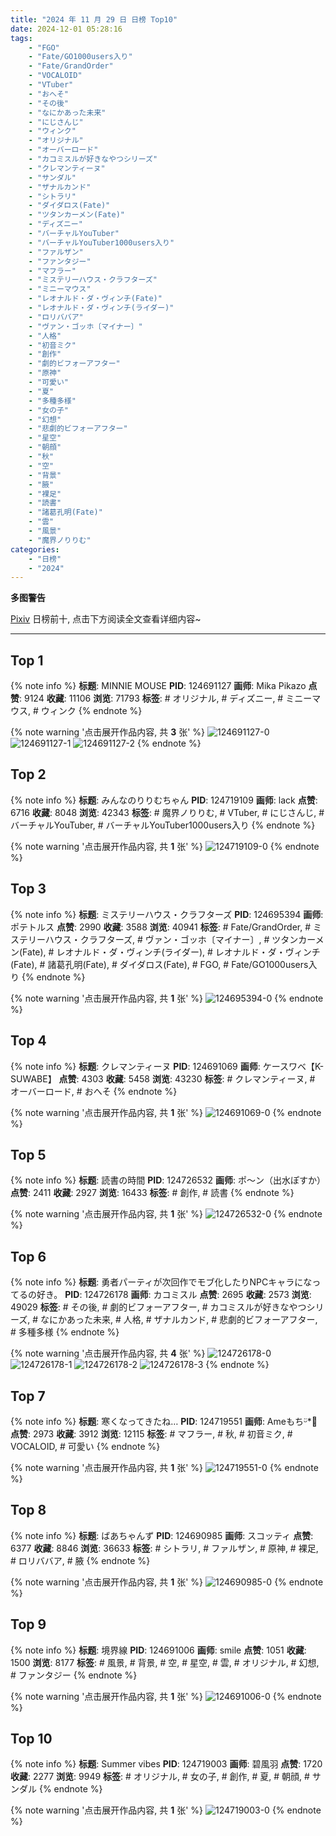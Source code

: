 ```yaml
---
title: "2024 年 11 月 29 日 日榜 Top10"
date: 2024-12-01 05:28:16
tags:
    - "FGO"
    - "Fate/GO1000users入り"
    - "Fate/GrandOrder"
    - "VOCALOID"
    - "VTuber"
    - "おへそ"
    - "その後"
    - "なにかあった未来"
    - "にじさんじ"
    - "ウィンク"
    - "オリジナル"
    - "オーバーロード"
    - "カコミスルが好きなやつシリーズ"
    - "クレマンティーヌ"
    - "サンダル"
    - "ザナルカンド"
    - "シトラリ"
    - "ダイダロス(Fate)"
    - "ツタンカーメン(Fate)"
    - "ディズニー"
    - "バーチャルYouTuber"
    - "バーチャルYouTuber1000users入り"
    - "ファルザン"
    - "ファンタジー"
    - "マフラー"
    - "ミステリーハウス・クラフターズ"
    - "ミニーマウス"
    - "レオナルド・ダ・ヴィンチ(Fate)"
    - "レオナルド・ダ・ヴィンチ(ライダー)"
    - "ロリババア"
    - "ヴァン・ゴッホ〔マイナー〕"
    - "人格"
    - "初音ミク"
    - "創作"
    - "劇的ビフォーアフター"
    - "原神"
    - "可愛い"
    - "夏"
    - "多種多様"
    - "女の子"
    - "幻想"
    - "悲劇的ビフォーアフター"
    - "星空"
    - "朝顔"
    - "秋"
    - "空"
    - "背景"
    - "腋"
    - "裸足"
    - "読書"
    - "諸葛孔明(Fate)"
    - "雲"
    - "風景"
    - "魔界ノりりむ"
categories:
    - "日榜"
    - "2024"
---
```


<i class="fa fa-triangle-exclamation"></i>**多图警告**<i class="fa fa-triangle-exclamation"></i>

[Pixiv](https://www.pixiv.net/) 日榜前十, 点击下方阅读全文查看详细内容~

<!-- more -->

---

## Top 1

{% note info %}
**标题**: MINNIE MOUSE
**PID**: 124691127 **画师**: Mika Pikazo
**点赞**: 9124 **收藏**: 11106 **浏览**: 71793
**标签**: # オリジナル, # ディズニー, # ミニーマウス, # ウィンク
{% endnote %}

{% note warning '点击展开作品内容, 共 **3** 张' %}
![124691127-0](https://i.pixiv.re/img-original/img/2024/11/28/00/00/48/124691127_p0.png)
![124691127-1](https://i.pixiv.re/img-original/img/2024/11/28/00/00/48/124691127_p1.png)
![124691127-2](https://i.pixiv.re/img-original/img/2024/11/28/00/00/48/124691127_p2.png)
{% endnote %}

## Top 2

{% note info %}
**标题**: みんなのりりむちゃん
**PID**: 124719109 **画师**: lack
**点赞**: 6716 **收藏**: 8048 **浏览**: 42343
**标签**: # 魔界ノりりむ, # VTuber, # にじさんじ, # バーチャルYouTuber, # バーチャルYouTuber1000users入り
{% endnote %}

{% note warning '点击展开作品内容, 共 **1** 张' %}
![124719109-0](https://i.pixiv.re/img-original/img/2024/11/29/00/00/17/124719109_p0.jpg)
{% endnote %}

## Top 3

{% note info %}
**标题**: ミステリーハウス・クラフターズ
**PID**: 124695394 **画师**: ポテトルス
**点赞**: 2990 **收藏**: 3588 **浏览**: 40941
**标签**: # Fate/GrandOrder, # ミステリーハウス・クラフターズ, # ヴァン・ゴッホ〔マイナー〕, # ツタンカーメン(Fate), # レオナルド・ダ・ヴィンチ(ライダー), # レオナルド・ダ・ヴィンチ(Fate), # 諸葛孔明(Fate), # ダイダロス(Fate), # FGO, # Fate/GO1000users入り
{% endnote %}

{% note warning '点击展开作品内容, 共 **1** 张' %}
![124695394-0](https://i.pixiv.re/img-original/img/2024/11/28/02/48/14/124695394_p0.jpg)
{% endnote %}

## Top 4

{% note info %}
**标题**: クレマンティーヌ
**PID**: 124691069 **画师**: ケースワベ【K-SUWABE】
**点赞**: 4303 **收藏**: 5458 **浏览**: 43230
**标签**: # クレマンティーヌ, # オーバーロード, # おへそ
{% endnote %}

{% note warning '点击展开作品内容, 共 **1** 张' %}
![124691069-0](https://i.pixiv.re/img-original/img/2024/11/28/00/00/30/124691069_p0.jpg)
{% endnote %}

## Top 5

{% note info %}
**标题**: 読書の時間
**PID**: 124726532 **画师**: ポ～ン（出水ぽすか）
**点赞**: 2411 **收藏**: 2927 **浏览**: 16433
**标签**: # 創作, # 読書
{% endnote %}

{% note warning '点击展开作品内容, 共 **1** 张' %}
![124726532-0](https://i.pixiv.re/img-original/img/2024/11/29/07/30/01/124726532_p0.jpg)
{% endnote %}

## Top 6

{% note info %}
**标题**: 勇者パーティが次回作でモブ化したりNPCキャラになってるの好き。
**PID**: 124726178 **画师**: カコミスル
**点赞**: 2695 **收藏**: 2573 **浏览**: 49029
**标签**: # その後, # 劇的ビフォーアフター, # カコミスルが好きなやつシリーズ, # なにかあった未来, # 人格, # ザナルカンド, # 悲劇的ビフォーアフター, # 多種多様
{% endnote %}

{% note warning '点击展开作品内容, 共 **4** 张' %}
![124726178-0](https://i.pixiv.re/img-original/img/2024/11/29/09/38/33/124726178_p0.jpg)
![124726178-1](https://i.pixiv.re/img-original/img/2024/11/29/09/38/33/124726178_p1.jpg)
![124726178-2](https://i.pixiv.re/img-original/img/2024/11/29/09/38/33/124726178_p2.jpg)
![124726178-3](https://i.pixiv.re/img-original/img/2024/11/29/09/38/33/124726178_p3.jpg)
{% endnote %}

## Top 7

{% note info %}
**标题**: 寒くなってきたね…
**PID**: 124719551 **画师**: Ameもちᵕ̈*🍭
**点赞**: 2973 **收藏**: 3912 **浏览**: 12115
**标签**: # マフラー, # 秋, # 初音ミク, # VOCALOID, # 可愛い
{% endnote %}

{% note warning '点击展开作品内容, 共 **1** 张' %}
![124719551-0](https://i.pixiv.re/img-original/img/2024/11/29/00/05/09/124719551_p0.jpg)
{% endnote %}

## Top 8

{% note info %}
**标题**: ばあちゃんず
**PID**: 124690985 **画师**: スコッティ
**点赞**: 6377 **收藏**: 8846 **浏览**: 36633
**标签**: # シトラリ, # ファルザン, # 原神, # 裸足, # ロリババア, # 腋
{% endnote %}

{% note warning '点击展开作品内容, 共 **1** 张' %}
![124690985-0](https://i.pixiv.re/img-original/img/2024/11/28/00/00/12/124690985_p0.jpg)
{% endnote %}

## Top 9

{% note info %}
**标题**: 境界線
**PID**: 124691006 **画师**: smile
**点赞**: 1051 **收藏**: 1500 **浏览**: 8177
**标签**: # 風景, # 背景, # 空, # 星空, # 雲, # オリジナル, # 幻想, # ファンタジー
{% endnote %}

{% note warning '点击展开作品内容, 共 **1** 张' %}
![124691006-0](https://i.pixiv.re/img-original/img/2024/11/28/00/00/16/124691006_p0.jpg)
{% endnote %}

## Top 10

{% note info %}
**标题**: Summer vibes
**PID**: 124719003 **画师**: 碧風羽
**点赞**: 1720 **收藏**: 2277 **浏览**: 9949
**标签**: # オリジナル, # 女の子, # 創作, # 夏, # 朝顔, # サンダル
{% endnote %}

{% note warning '点击展开作品内容, 共 **1** 张' %}
![124719003-0](https://i.pixiv.re/img-original/img/2024/11/29/00/00/01/124719003_p0.jpg)
{% endnote %}
